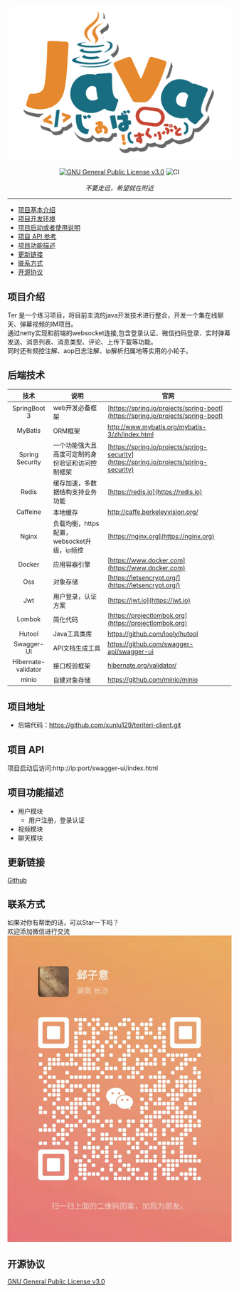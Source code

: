 <p align="center">
    <a href="https://www.manim.community/">
        <img src="./assets/Java.png" width="500">
    </a>
    <br />
    <br />
    <a href="https://choosealicense.com/licenses/lgpl-3.0/"><img src="https://img.shields.io/badge/license-MIT-red.svg?style=flat" alt="GNU General Public License v3.0"></a>
    <img src="https://github.com/ManimCommunity/manim/workflows/CI/badge.svg" alt="CI">
    <br />
    <br />
    <i>不要走远，希望就在附近</i>
</p>
<hr />

- [项目基本介绍](#项目介绍)
- [项目开发环境](#后端技术)
- [项目启动或者使用说明](#项目地址)
- [项目 API 参考](#项目-api)
- [项目功能描述](#项目功能描述)
- [更新链接](#更新链接)
- [联系方式](#联系方式)
- [开源协议](#开源协议)

## 项目介绍
Ter 是一个练习项目，将目前主流的java开发技术进行整合，开发一个集在线聊天、弹幕视频的IM项目。\
通过netty实现和前端的websocket连接,包含登录认证、微信扫码登录、实时弹幕发送、消息列表、消息类型、评论、上传下载等功能。\
同时还有频控注解、aop日志注解、ip解析归属地等实用的小轮子。
## 后端技术
|         技术          | 说明                                       | 官网                                                         |
|:-------------------:| ------------------------------------------ | ------------------------------------------------------------ |
|    SpringBoot 3     | web开发必备框架                            | [https://spring.io/projects/spring-boot](https://spring.io/projects/spring-boot) |
|       MyBatis       | ORM框架                                    | http://www.mybatis.org/mybatis-3/zh/index.html               |
|   Spring Security   | 一个功能强大且高度可定制的身份验证和访问控制框架           | [https://spring.io/projects/spring-security](https://spring.io/projects/spring-security)               |
|        Redis        | 缓存加速，多数据结构支持业务功能           | [https://redis.io](https://redis.io)                         |
|      Caffeine       | 本地缓存                                   | http://caffe.berkeleyvision.org/                             |
|        Nginx        | 负载均衡，https配置，websocket升级，ip频控 | [https://nginx.org](https://nginx.org)                       |
|       Docker        | 应用容器引擎                               | [https://www.docker.com](https://www.docker.com)             |
|         Oss         | 对象存储                                   | [https://letsencrypt.org/](https://letsencrypt.org/)         |
|         Jwt         | 用户登录，认证方案                         | [https://jwt.io](https://jwt.io)                             |
|       Lombok        | 简化代码                                   | [https://projectlombok.org](https://projectlombok.org)       |
|       Hutool        | Java工具类库                               | https://github.com/looly/hutool                              |
|     Swagger-UI      | API文档生成工具                            | https://github.com/swagger-api/swagger-ui                    |
| Hibernate-validator | 接口校验框架                               | [hibernate.org/validator/](hibernate.org/validator/)         |
|        minio        | 自建对象存储                               | https://github.com/minio/minio                               |

## 项目地址
* 后端代码：https://github.com/xunlu129/teriteri-client.git

## 项目 API
项目启动后访问:http://ip:port/swagger-ui/index.html

## 项目功能描述

* 用户模块
  * 用户注册，登录认证
* 视频模块
* 聊天模块

## 更新链接
[Github](https://github.com/21xiaoye/Ter.git)

## 联系方式
如果对你有帮助的话，可以Star一下吗？\
欢迎添加微信进行交流
![p9211Ag.png](./assets/wx.jpg)


## 开源协议
[GNU General Public License v3.0](./LICENSE)